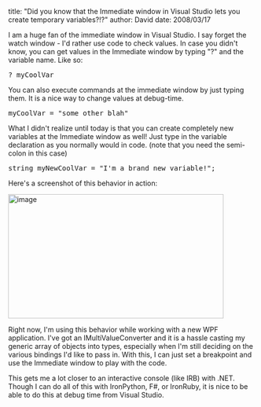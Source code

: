 
title: "Did you know that the Immediate window in Visual Studio lets you create temporary variables?!?"
author: David
date: 2008/03/17

<p>I am a huge fan of the immediate window in Visual Studio. I say forget the watch window - I'd rather use code to check values. In case you didn't know, you can get values in the Immediate window by typing "?" and the variable name. Like so:</p><pre>? myCoolVar</pre>
<p>You can also execute commands at the immediate window by just typing them. It is a nice way to change values at debug-time.</p><pre>myCoolVar = "some other blah"</pre>
<p>What I didn't realize until today is that you can create completely new variables at the Immediate window as well! Just type in the variable declaration as you normally would in code. (note that you need the semi-colon in this case)</p><pre>string myNewCoolVar = "I'm a brand new variable!";</pre>
<p>Here's a screenshot of this behavior in action:</p>
<p><a href="http://www.mohundro.com/blog/content/binary/WindowsLiveWriter/DidyouknowthattheImmediatewindowinVisual_A747/image_2.png"><img style="border-top-width: 0px; border-left-width: 0px; border-bottom-width: 0px; border-right-width: 0px" height="253" alt="image" src="http://www.mohundro.com/blog/content/binary/WindowsLiveWriter/DidyouknowthattheImmediatewindowinVisual_A747/image_thumb.png" width="438" border="0"></a> </p>
<p>Right now, I'm using this behavior while working with a new WPF application. I've got an IMultiValueConverter and it is a hassle casting my generic array of objects into types, especially when I'm still deciding on the various bindings I'd like to pass in. With this, I can just set a breakpoint and use the Immediate window to play with the code.</p>
<p>This gets me a lot closer to an interactive console (like IRB) with .NET. Though I can do all of this with IronPython, F#, or IronRuby, it is nice to be able to do this at debug time from Visual Studio.</p>
